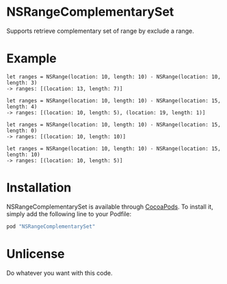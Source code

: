 # NSRangeComplementarySet
Supports retrieve complementary set of range by exclude a range.

# Example
```
let ranges = NSRange(location: 10, length: 10) - NSRange(location: 10, length: 3)
-> ranges: [(location: 13, length: 7)]

let ranges = NSRange(location: 10, length: 10) - NSRange(location: 15, length: 4)
-> ranges: [(location: 10, length: 5), (location: 19, length: 1)]

let ranges = NSRange(location: 10, length: 10) - NSRange(location: 15, length: 0)
-> ranges: [(location: 10, length: 10)]

let ranges = NSRange(location: 10, length: 10) - NSRange(location: 15, length: 10)
-> ranges: [(location: 10, length: 5)]
```

# Installation

NSRangeComplementarySet is available through [CocoaPods](http://cocoapods.org). To install
it, simply add the following line to your Podfile:

```ruby
pod "NSRangeComplementarySet"
```

# Unlicense
Do whatever you want with this code.
